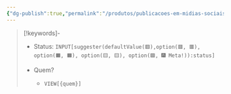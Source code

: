 ```yaml
---
{"dg-publish":true,"permalink":"/produtos/publicacoes-em-midias-sociais/","tags":["💼/🔍"],"created":"2024-02-05T11:59:49.424-03:00","updated":"2024-02-05T10:50:50.026-03:00"}
---
```



>[!keywords]-
> - Status: `INPUT[suggester(defaultValue(🟥️),option(🟥️, 🟥️), option(🟧️, 🟧️), option(🟨️, 🟨️), option(🟩️, 🎆 Meta!)):status]`
> 
> - Quem? 
> 	- `VIEW[{quem}]`